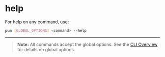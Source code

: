 # help

For help on any command, use:

```sh
pum [GLOBAL_OPTIONS] <command> --help
```

---

> **Note:**
> All commands accept the global options. See the [CLI Overview](../cli.md) for details on global options.

